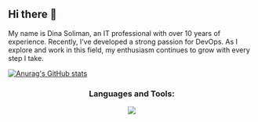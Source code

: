 ## Hi there 👋

My name is Dina Soliman, an IT professional with over 10 years of experience. Recently, I’ve developed a strong passion for DevOps. As I explore and work in this field, my enthusiasm continues to grow with every step I take.

<!--
**Deenah85/deenah85** is a ✨ _special_ ✨ repository because its `README.md` (this file) appears on your GitHub profile.

Here are some ideas to get you started:

- 🔭 I’m currently working on ...
- 🌱 I’m currently learning ...
- 👯 I’m looking to collaborate on ...
- 🤔 I’m looking for help with ...
- 💬 Ask me about ...
- 📫 How to reach me: ...
- 😄 Pronouns: ...
- ⚡ Fun fact: ...
-->
[![Anurag's GitHub stats](https://github-readme-stats.vercel.app/api?username=deenah85)](https://github.com/deenah85/github-readme-stats)
<h3 align="center">Languages and Tools:</h3>
<p align="center">
  <a href="https://skillicons.dev">
    <img src="https://skillicons.dev/icons?i=git,github,kubernetes,docker,jenkins,ansible,aws,linux,html,css,wordpress" />
  </a>
</p>
